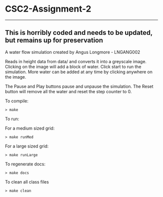 # CSC2-Assignment-2
---------------
This is horribly coded and needs to be updated, but remains up for preservation
---------------
A water flow simulation created by Angus Longmore - LNGANG002

Reads in height data from data/ and converts it into a greyscale image.
Clicking on the image will add a block of water.
Click start to run the simulation.
More water can be added at any time by clicking anywhere on the image.

The Pause and Play buttons pause and unpause the simulation.
The Reset button will remove all the water and reset the step counter to 0.

To compile:

    > make

To run:

   For a medium sized grid:
   
    > make runMed 

   For a large sized grid:
   
    > make runLarge

To regenerate docs:

    > make docs

To clean all class files

    > make clean

